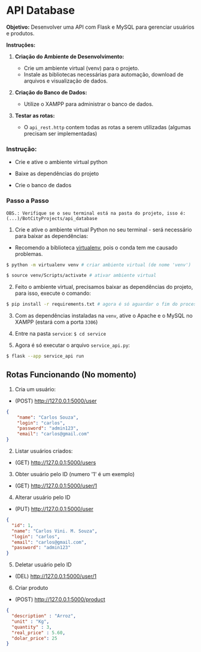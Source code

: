 # API Database

**Objetivo:** Desenvolver uma API com Flask e MySQL para gerenciar usuários e produtos.
    
**Instruções:**
    
1. **Criação do Ambiente de Desenvolvimento:**
    - Crie um ambiente virtual (venv) para o projeto.
    - Instale as bibliotecas necessárias para automação, download de arquivos e visualização de dados.

2. **Criação do Banco de Dados:**
    - Utilize o XAMPP para administrar o banco de dados.

3. **Testar as rotas:**
    - O `api_rest.http` contem todas as rotas a serem utilizadas (algumas precisam ser implementadas)

### **Instrução:**
    
- Crie e ative o ambiente virtual python

- Baixe as dependências do projeto

- Crie o banco de dados

### **Passo a Passo**

`OBS.: Verifique se o seu terminal está na pasta do projeto, isso é: (...)/BotCityProjects/api_database`

1. Crie e ative o ambiente virtual Python no seu terminal - será necessário para baixar as dependências:

- Recomendo a biblioteca [virtualenv](https://virtualenv.pypa.io/en/latest/user_guide.html), pois o conda tem me causado problemas.

```bash
$ python -m virtualenv venv # criar ambiente virtual (de nome 'venv')
```

```bash
$ source venv/Scripts/activate # ativar ambiente virtual
```

2. Feito o ambiente virtual, precisamos baixar as dependências do projeto, para isso, execute o comando:

```bash
$ pip install -r requirements.txt # agora é só aguardar o fim do processo
```

3. Com as dependências instaladas na `venv`, ative o Apache e o MySQL no XAMPP (estará com a porta `3306`)

4. Entre na pasta `service`: `$ cd service`

5. Agora é só executar o arquivo `service_api.py`:

```bash
$ flask --app service_api run
```

## Rotas Funcionando (No momento)

1. Cria um usuário:

- (POST) http://127.0.0.1:5000/user

```json
{
    "name": "Carlos Souza",
    "login": "carlos",
    "password": "admin123",
    "email": "carlos@gmail.com"
}
```

2. Listar usuários criados:

- (GET) http://127.0.0.1:5000/users

3. Obter usuário pelo ID (numero '1' é um exemplo)

- (GET) http://127.0.0.1:5000/user/1

4. Alterar usuário pelo ID

- (PUT) http://127.0.0.1:5000/user

```json
{
  "id": 1,
  "name": "Carlos Vini. M. Souza",
  "login": "carlos",
  "email": "carlos@gmail.com",
  "password": "admin123"
}
```

5. Deletar usuário pelo ID

- (DEL) http://127.0.0.1:5000/user/1

6. Criar produto

- (POST) http://127.0.0.1:5000/product

```json
{
  "description" : "Arroz",
  "unit" : "Kg",
  "quantity" : 3,
  "real_price" : 5.60,
  "dolar_price": 25
}
```
